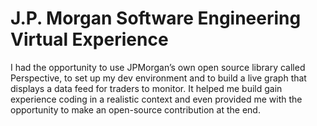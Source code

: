 # J.P. Morgan Software Engineering Virtual Experience
I had the opportunity to use JPMorgan’s own open source library called Perspective, to set up my dev environment and to build a live graph that displays a data feed for traders to monitor. It helped me build gain experience coding in a realistic context and even provided me with the opportunity to make an open-source contribution at the end.
